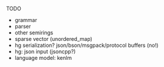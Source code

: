 TODO
  * grammar
  * parser
  * other semirings
  * sparse vector (unordered_map)
  * hg serialization? json/bson/msgpack/protocol buffers (no!)
  * hg: json input (jsoncpp?)
  * language model: kenlm

